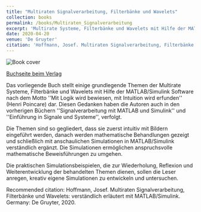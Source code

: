 ```yaml
---
title: "Multiraten Signalverarbeitung, Filterbänke und Wavelets"
collection: books
permalink: /books/Multiraten_Signalverarbeitung
excerpt: 'Multirate Systeme, Filterbänke und Wavelets mit Hilfe der MATLAB/Simulink Software.'
date: 2020-04-20
venue: 'De Gruyter'
citation: 'Hoffmann, Josef. Multiraten Signalverarbeitung, Filterbänke und Wavelets: verständlich erläutert mit MATLAB/Simulink. Germany: De Gruyter, 2020.'
---
```


![Book cover](https://uwedeportivo.github.io/josef/images/570055.png)

[Buchseite beim Verlag](https://www.degruyter.com/view/title/570055)

Das vorliegende Buch stellt einige grundlegende Themen der Multirate Systeme, Filterbänke und Wavelets mit Hilfe
 der MATLAB/Simulink Software nach dem Motto ''Mit Logik wird bewiesen, mit Intuition wird erfunden'' (Henri Poincare)
  dar. Diesen Gedanken haben die Autoren auch in den vorherigen Büchern ''Signalverarbeitung mit MATLAB und Simulink''
   und ''Einführung in Signale und Systeme'', verfolgt.

Die Themen sind so gegliedert, dass sie zuerst intuitiv mit Bildern eingeführt werden, danach werden mathematische 
Behandlungen gezeigt und schließlich mit anschaulichen Simulationen in MATLAB/Simulink verständlich ergänzt. 
Die Simulationen ermöglichen anspruchsvolle mathematische Beweisführungen zu umgehen.

Die praktischen Simulationsbeispielen, die zur Wiederholung, Reflexion und Weiterentwicklung der behandelten 
Themen dienen, sollen die Leser anregen, kreativ eigene Simulationen zu entwickeln und untersuchen.

Recommended citation: Hoffmann, Josef. Multiraten Signalverarbeitung, Filterbänke und Wavelets: verständlich erläutert mit MATLAB/Simulink. Germany: De Gruyter, 2020.

